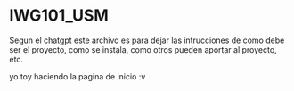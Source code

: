 # IWG101_USM

Segun el chatgpt este archivo es para dejar las intrucciones de como debe ser el proyecto, como se instala, como otros pueden aportar al proyecto, etc.

yo toy haciendo la pagina de inicio :v